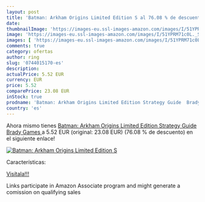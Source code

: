 ```yaml
---
layout: post
title: 'Batman: Arkham Origins Limited Edition S al 76.08 % de descuento'
date: 
thumbnailImage: 'https://images-eu.ssl-images-amazon.com/images/I/51YPRM71c0L._SL200_.jpg'
image: 'https://images-eu.ssl-images-amazon.com/images/I/51YPRM71c0L._SL200_.jpg'
images: [ 'https://images-eu.ssl-images-amazon.com/images/I/51YPRM71c0L._SL200_.jpg' ]
comments: true
category: ofertas
author: ring
slug: '0744015170-es'
description:
actualPrice: 5.52 EUR
currency: EUR
price: 5.52
comparePrice: 23.08 EUR
inStock: true
prodname: 'Batman: Arkham Origins Limited Edition Strategy Guide  Brady Games '
country: 'es'
---
```


Ahora mismo tienes [Batman: Arkham Origins Limited Edition Strategy Guide  Brady Games ](https://www.amazon.es/dp/0744015170/?tag=tolees-21) a 5.52 EUR (original: 23.08 EUR) (76.08 %  de descuento) en el siguiente enlace!

[![Batman: Arkham Origins Limited Edition S](https://images-eu.ssl-images-amazon.com/images/I/51YPRM71c0L._SL200_.jpg)](https://www.amazon.es/dp/0744015170/?tag=tolees-21)

Características:


[Visítala!!!](https://www.amazon.es/dp/0744015170/?tag=tolees-21)

Links participate in Amazon Associate program and might generate a comission on qualifying sales
